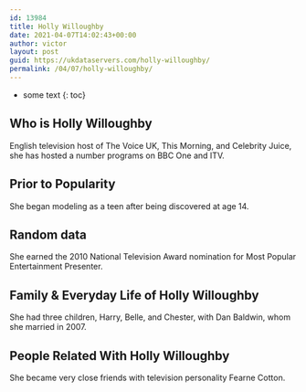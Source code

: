```yaml
---
id: 13984
title: Holly Willoughby
date: 2021-04-07T14:02:43+00:00
author: victor
layout: post
guid: https://ukdataservers.com/holly-willoughby/
permalink: /04/07/holly-willoughby/
---
```


* some text
{: toc}


## Who is Holly Willoughby



English television host of The Voice UK, This Morning, and Celebrity Juice, she has hosted a number programs on BBC One and ITV. 

                
                
                
## Prior to Popularity



She began modeling as a teen after being discovered at age 14. 

                
                
                
## Random data



She earned the 2010 National Television Award nomination for Most Popular Entertainment Presenter.

                
                
                
## Family & Everyday Life of Holly Willoughby



She had three children, Harry, Belle, and Chester, with Dan Baldwin, whom she married in 2007. 

                
                
                
## People Related With Holly Willoughby



She became very close friends with television personality Fearne Cotton.

                
              
            
          
          
          